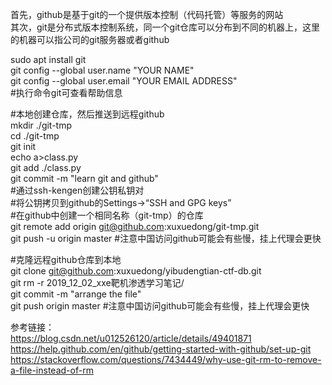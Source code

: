 首先，github是基于git的一个提供版本控制（代码托管）等服务的网站  
其次，git是分布式版本控制系统，同一个git仓库可以分布到不同的机器上，这里的机器可以指公司的git服务器或者github  

sudo apt install git  
git config --global user.name "YOUR NAME"  
git config --global user.email "YOUR EMAIL ADDRESS"  
#执行命令git可查看帮助信息  

#本地创建仓库，然后推送到远程github  
mkdir ./git-tmp  
cd ./git-tmp  
git init  
echo a>class.py  
git add ./class.py  
git commit -m "learn git and github"  
#通过ssh-kengen创建公钥私钥对  
#将公钥拷贝到github的Settings->“SSH and GPG keys”  
#在github中创建一个相同名称（git-tmp）的仓库  
git remote add origin git@github.com:xuxuedong/git-tmp.git  
git push -u origin master  #注意中国访问github可能会有些慢，挂上代理会更快  

#克隆远程github仓库到本地  
git clone git@github.com:xuxuedong/yibudengtian-ctf-db.git  
git rm -r 2019_12_02_xxe靶机渗透学习笔记/  
git commit -m "arrange the file"  
git push origin master  #注意中国访问github可能会有些慢，挂上代理会更快  

参考链接：  
https://blog.csdn.net/u012526120/article/details/49401871  
https://help.github.com/en/github/getting-started-with-github/set-up-git  
https://stackoverflow.com/questions/7434449/why-use-git-rm-to-remove-a-file-instead-of-rm  
